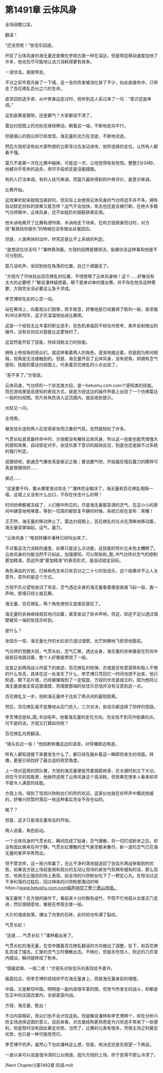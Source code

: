# 第1491章 云体风身

全场目瞪口呆。

翻滚！

“还没完呢！”张佳乐回道。

开启了云体风身的海无量还是像在参观古堡一样在溜达，但是明显移动速度加快了许多，他也在尽可能地让法力消耗得更有效率。

一波伏击，直接带走。

不过之前毕竟先破了一下墙，这一击的伤害被消化掉了不少，如此直接命中，只带走了百花缭乱百分之六的生命。

直至回到选手席，从叶修身边走过时，他听到这人丢过来了一句：“意识还是单调。”

这到底算是猥琐，还是霸气？大家都说不清了。

雷达扫视图上的光标在继续移动，朝着这一端，不断地走向平行。

但是细心的观众却已经发现，海无量的法力在流逝，不断地流逝。

然后方锐却没有如大家所想的立即寻过去发动进攻，他所选择的走位，让所有人都看不懂。

莫凡不是第一次在比赛中输掉，可是这一次，让他觉得有些恍惚。整整2分34秒，他被对手死命的追杀，用尽手段却还是没能摆脱。

有的人打法单调，有的人技巧单调，而莫凡最终得到的叶修评价，是意识单调。

比赛开始。

这效果听起来就相当美好的，但实际上会使用云体风身的气功师选手并不多。拥有自动锁定目标的效果又能怎样？运气不会加快，攻击也还是会被打断。在绝大多数气功师眼中，云体风身，还不如低阶的钢筋铁骨实用。

他木讷地离开了比赛和*图*书席，木讷地走下场来，在和方锐擦身而过时，对方锐“看我给你报仇”的呐喊也没有做出丝毫回应。

但是，人类再快的动作，终究还是比不上系统的判定。

“是想选位伏击吗？”潘林猜测着。方锐的招牌是猥琐流，偷袭伏击这种事和他是不可分割的。

莫凡没吭声，坐回到他在角落的位置，自己个琢磨去了。

“方锐为了尽快找出百花缭乱的位置，不惜使用了云体风身呐！这个……好像没有太大的必要吧？”解说潘林疑惑着。眼下是单对单的擂台赛，并不存在抢杀这种需要，方锐完全没必要这么急于求成。

李艺博却在此时心念一动。

站在赛场上，向着观众们鼓掌，挥手致意，好像他是已经赢得了胜利一般，直至裁判冲过来呵斥，这才灰溜溜地钻进比赛席。

这是一个经验无比丰富的职业选手，在危机来临前不经任何思考，条件反射做出的操作，没有任何应对是能比这更快的了。

这显然是开启了技能，持续消耗法力的技能。

拥有上帝视角的观众们，就这样看着两人的角色，逐渐地接近着，但是因为房间相隔，视角是无法接触到的。但是，海无量开启了云体风身，没有视角，却拥有念气感知，技能的雷达扫视图上，代表着百花缭乱的小点出现了。

“差不多了。”方锐说。

云体风身，气功师的一个状态类大招，是一hetushu.com.com个感知类的技能。而在游戏里提高感知的表现方式，就是方锐这边的操作界面上出现了一个仿佛雷达一般的扫视图。但凡有角色进入这范围内，就会收到提示。

光标又一闪。

全场笑。

被张佳乐连败两人后变得紧张而沉重的气氛，忽然就轻松了许多。

气贯长虹直至最终命中时，方锐都没有解除云体风身，所以这一技能也能凭借强大的感知效果，自动锁定对手。张佳乐那下意识的超快反应，到底也还是敌不过系统的强行判定。

说猥琐吧，那通念气爆发真是豪迈之极；要说霸气吧，开始猫在墙后蓄力的模样可真是够猥琐的……

接近……

“这是要干吗，要从哪里发动攻击？”潘林完全糊涂了，海无量和百花缭乱相隔一墙，这墙上又没有什么出口，不存在伏击什么的啊！

时间仿佛都被冻结了，人们眼中所见的，尽是海无量那澎湃的念气，在这小小的房间中肆意地咆哮着，等到一切真的都恢复平静的时候，系统已经在宣布：荣耀！

正茫然，海无量的移动停止了。雷达扫视图上，百花缭乱的光点在清晰地移动着，海无量双掌端起，运气，蓄力。

“云体风身！”电视转播中潘林已经叫出来了。

不过看这法力消耗的速度，如果只是这么点功能，这技能的性价比未免太糟糕了。云体风身的功能当然不只如此，加强感知，可以帮助和_图_书气功师对念气的控制更加精准。而这所谓“更加精准”的表现形式，是自动锁定目标。

角色满血的方锐，打掉角色生命只有百分之二十七的张佳乐，这个结果并不让人太意外，意外的是这个方式。

方锐不负众望地发动了攻击，念气透达全身的海无量看着像是直接飞起一般，轰一声响，那墙已经土崩瓦解。

海无量、百花缭乱，两个角色很快又是堡前堡后了。

海无量的衣袂继续疯狂地闪动着，甚至发动了些许声响，但这，却还不足以透过墙壁被另一端的张佳乐听到。

是什么？

张佳乐一惊，海无量化作的长虹却已透过墙壁，光芒刺眼地飞掠至他面前。

气功师的觉醒大招，气贯长虹，念气汇聚，透达全身，海无量的衣袂像是在烈风中般疯狂地跳动着，整个人好像是燃烧了一般。

这是之前两场战斗所留下的痕迹，百花缭乱的枪弹，亦或是还有君莫笑和毁人不倦的什么攻击，具体在这一处发生了什么，李艺博只凭回忆一时间也想不出来，他只知道，眼下这片墙，已经被摧毁到了一定程度，方锐的伏击是成立的，因为他将让海无量直接击穿这面墙壁，而墙壁那端的张佳乐恐怕并没有注意到这一点。

百花缭乱又一步，他和海无量终于达到了两点间的最短距离。

然后，百花缭乱毫不犹豫地从后门抢入，三次对决，张佳乐都选择了同样的思路。

李艺博还是和_图_书没吱声。他看海无量的走位方向，完全找不到可作偷袭的点，可不是的话，方锐又打算如何呢？

百花缭乱向旁翻滚。

“镜头拉近一些！”他掐断转播这边的语音，对导播那边唤道。

所有人都知道接下来要发生什么了，都已经在脑补着这一瞬即将发生的场面。转播，更是已经找好了最合适的观赏角度。

上一场对蓝雨的团队赛，方锐的海无量便是凭着钢筋铁骨，在关键时刻立下大功，但在今天的技能里，他赫然选用了云体风身这个高消耗，但效果在很多人看来却并不能令人满意的技能。

方锐上场，得到了现场兴欣粉丝们的热烈欢迎，这家伙也就在欢呼声中耀武扬威的，好像兴欣暂时落后一些这种事实完全不存在似的。

输了？

但是，这才只是海无量攻击的开始。

两人说着，角色启动。

一个云体风身的气贯长虹，瞬间完成了贴身，念气爆散，将一切打成粉末之后，却没有因此换来任何宁静。气贯长虹爆散的念气甚至都未散尽，新一波的念气已在海无量的掌声孕育而出。

但不管怎样，这一局兴欣赢了，无比干净利落地就追回了张佳乐两战争取到的优势。如果说方锐上场前是用和观众的互动让现场的紧张气氛稍有缓和的话，那么现在，他用无比强劲的场上表现，给全场的兴欣粉丝吃下了一颗定心丸。在惊诧过这干净利落的过程后，回过神来的兴欣粉那激动的呐https://www.hetushu.com.com喊声响彻了整个萧山场馆。

海无量呢？在方锐的操作下，看起来十分的胸有成竹，不慌不忙地就从古堡正门走进，然后很随意地，像是在参观古堡一般。

大片的墙皮剥落，裸出了内里的石砖，此时却也布满了裂纹。

气贯长虹！

“这是……气贯长虹？”潘林看出来了。

气贯长虹的海无量，在空中跟着百花缭乱翻滚的方向做出了调整，坠下，和百花缭乱完成了撞击。汇聚的念气立时爆散出去，不绚烂，但是杀伤惊人，附近的几件室内摆设，瞬间就碎成了粉末。

“很威武嘛，一挑二呢！”方锐先对张佳乐的表现给予嘉许。

画面拉近，但李艺博的视线却不在海无量身上，而是海无量身前的墙壁。

中路，又是都切中路。明明是一副内容很丰富的图，但至今所发生的战斗，却都是在正中的庄园古堡内，全部是室内战。

方锐，海无量，胜出！

不过内容精彩，观众们也不会计较这些。但是解说潘林和李艺博两个，却在分析兴欣主场选择这图的意义。目前来看，对古堡结构更熟悉是为兴欣选手带来了一些便利，但是暂时没有因此奠定优势。当然了，比赛的元素有很多，凭借主场之利奠定优势，也只是一种可能性而已。

李艺博不吭声。虽然心下也如潘林这么想，但是，他决定还是先观望一下再说。

一直以来可以说是很冷清的公众频道，因为方锐的上场，终于变得不那么冷清了。



[Next Chapter](第1492章 同调.md)